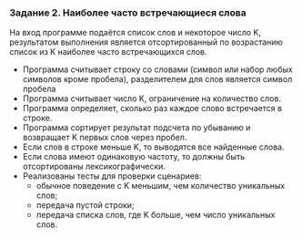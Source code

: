 ### Задание 2. Наиболее часто встречающиеся слова

На вход программе подаётся список слов и некоторое число K, результатом выполнения является отсортированный по возрастанию список из K наиболее часто встречающихся слов.

- Программа считывает строку со словами (символ или набор любых символов кроме пробела), разделителем для слов является символ пробела
- Программа считывает число K, ограничение на количество слов.
- Программа определяет, сколько раз каждое слово встречается в строке.
- Программа сортирует результат подсчета по убыванию и возвращает K первых слов через пробел.
- Если слов в строке меньше K, то выводятся все найденные слова.
- Если слова имеют одинаковую частоту, то должны быть отсортированы лексикографически.
- Реализованы тесты для проверки сценариев:
   - обычное поведение с K меньшим, чем количество уникальных слов;
   - передача пустой строки;
   - передача списка слов, где K больше, чем число уникальных слов.
